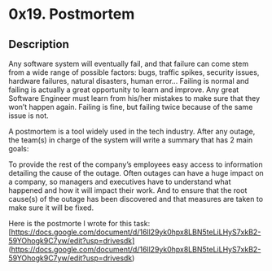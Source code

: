 # 0x19. Postmortem

## Description
Any software system will eventually fail, and that failure can come stem from a wide range of possible factors: bugs, traffic spikes, security issues, hardware failures, natural disasters, human error… Failing is normal and failing is actually a great opportunity to learn and improve. Any great Software Engineer must learn from his/her mistakes to make sure that they won’t happen again. Failing is fine, but failing twice because of the same issue is not.

A postmortem is a tool widely used in the tech industry. After any outage, the team(s) in charge of the system will write a summary that has 2 main goals:

To provide the rest of the company’s employees easy access to information detailing the cause of the outage. Often outages can have a huge impact on a company, so managers and executives have to understand what happened and how it will impact their work.
And to ensure that the root cause(s) of the outage has been discovered and that measures are taken to make sure it will be fixed.

Here is the postmorte I wrote for this task:
[https://docs.google.com/document/d/16ll29yk0hpx8LBN5teLiLHyS7xkB2-59YOhogk9C7yw/edit?usp=drivesdk]
(https://docs.google.com/document/d/16ll29yk0hpx8LBN5teLiLHyS7xkB2-59YOhogk9C7yw/edit?usp=drivesdk)
